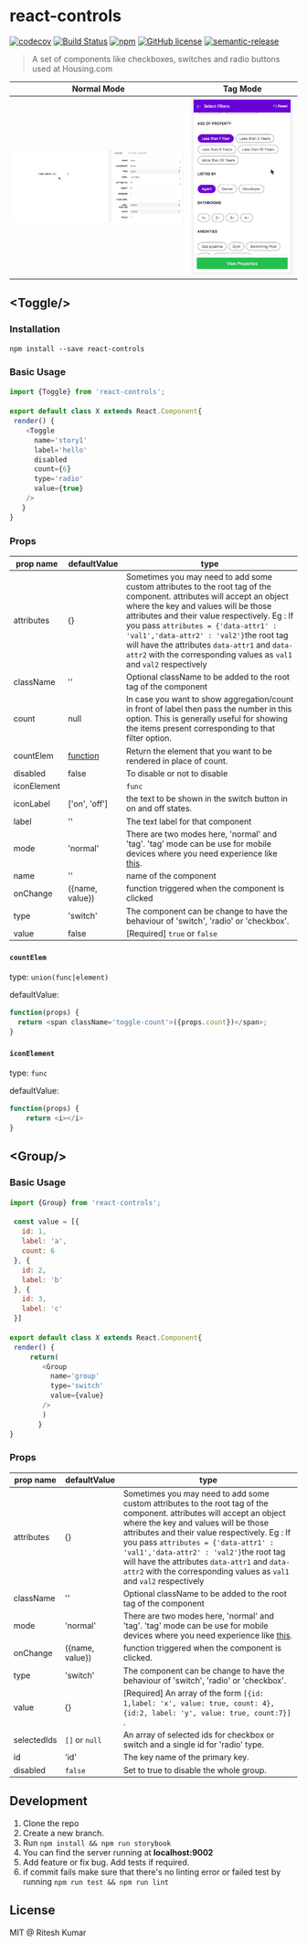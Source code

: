 # react-controls


[![codecov](https://codecov.io/gh/filter-components/react-controls/branch/master/graph/badge.svg)](https://codecov.io/gh/filter-components/react-controls)
[![Build Status](https://travis-ci.org/filter-components/react-controls.svg?branch=master)](https://travis-ci.org/filter-components/react-controls)
[![npm](https://img.shields.io/npm/v/react-controls.svg?maxAge=2592000)](https://github.com/filter-components/react-controls)
[![GitHub license](https://img.shields.io/badge/license-MIT-blue.svg)](https://raw.githubusercontent.com/filter-components/react-controls/master/LICENSE.md)
[![semantic-release](https://img.shields.io/badge/%20%20%F0%9F%93%A6%F0%9F%9A%80-semantic--release-e10079.svg)](https://github.com/semantic-release/semantic-release)

> A set of components like checkboxes, switches and radio buttons used at Housing.com

Normal Mode|Tag Mode
------|-----
![](demo.gif)| ![](tag.gif)

## &lt;Toggle/&gt;

### Installation
```
npm install --save react-controls
```

### Basic Usage

```js
import {Toggle} from 'react-controls';

export default class X extends React.Component{
 render() {
    <Toggle
      name='story1'
      label='hello'
      disabled
      count={6}
      type='radio'
      value={true}
    />
   }
}
```

### Props

prop name | defaultValue | type
-------|------|------
attributes| {} |Sometimes you may need to add some custom attributes to the root tag of the component. attributes will accept an object where the key and values will be those attributes and their value respectively. Eg : If you pass `attributes = {'data-attr1' : 'val1','data-attr2' : 'val2'}`the root tag will have the attributes `data-attr1` and `data-attr2` with the corresponding values as `val1` and `val2` respectively
className| '' |Optional className to be added to the root tag of the component
count| null |In case you want to show aggregation/count in front of label then pass the number in this option. This is generally useful for showing the items present corresponding to that filter option.
countElem| [function](#countelem) | Return the element that you want to be rendered in place of count.
disabled| false |To disable or not to disable
iconElement| |`func`
iconLabel| ['on', 'off'] |the text to be shown in the switch button in on and off states.
label| '' |The text label for that component
mode| 'normal' |There are two modes here, 'normal' and 'tag'. 'tag' mode can be use for mobile devices where you need experience like [this](tag.gif).
name|''|name of the component
onChange| ({name, value}) | function triggered when the component is clicked
type| 'switch' |The component can be change to have the behaviour of 'switch', 'radio' or 'checkbox'.
value| false ️|[Required] `true` or `false`



#### `countElem`
type: `union(func|element)`

defaultValue:
```js
function(props) {
  return <span className='toggle-count'>({props.count})</span>;
}
```


#### `iconElement`
type: `func`

defaultValue:
```js
function(props) {
    return <i></i>
}
```

## &lt;Group/&gt;

### Basic Usage

```js
import {Group} from 'react-controls';

 const value = [{
   id: 1,
   label: 'a',
   count: 6
 }, {
   id: 2,
   label: 'b'
 }, {
   id: 3,
   label: 'c'
 }]

export default class X extends React.Component{
 render() {
     return(
        <Group
          name='group'
          type='switch'
          value={value}
        />
        )
       }
}
```

### Props

prop name | defaultValue | type
-------|------|------
attributes| {} |Sometimes you may need to add some custom attributes to the root tag of the component. attributes will accept an object where the key and values will be those attributes and their value respectively. Eg : If you pass `attributes = {'data-attr1' : 'val1','data-attr2' : 'val2'}`the root tag will have the attributes `data-attr1` and `data-attr2` with the corresponding values as `val1` and `val2` respectively
className| '' |Optional className to be added to the root tag of the component
mode| 'normal' |There are two modes here, 'normal' and 'tag'. 'tag' mode can be use for mobile devices where you need experience like [this]().
onChange| ({name, value}) | function triggered when the component is clicked.
type| 'switch' |The component can be change to have the behaviour of 'switch', 'radio' or 'checkbox'.
value| {} ️|[Required] An array of the form `[{id: 1,label: 'x', value: true, count: 4}, {id:2, label: 'y', value: true, count:7}]` .
selectedIds| `[]` or `null`| An array of selected ids for checkbox or switch and a single id for 'radio' type.
id| 'id' | The key name of the primary key.
disabled| `false` | Set to true to disable the whole group.

## Development
1. Clone the repo
1. Create a new branch.
1. Run `npm install && npm run storybook`
1. You can find the server running at **localhost:9002**
1. Add feature or fix bug. Add tests if required.
1. if commit fails make sure that there's no linting error or failed test by running `npm run test && npm run lint`


## License
MIT @ Ritesh Kumar
